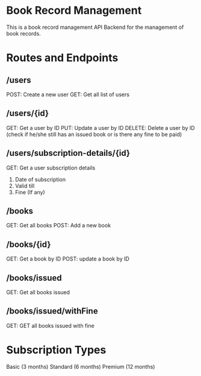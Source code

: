 # Book Record Management

This is a book record management API Backend for the management of book records.

# Routes and Endpoints

## /users
POST: Create a new user
GET: Get all list of users

## /users/{id}
GET: Get a user by ID
PUT: Update a user by ID
DELETE: Delete a user by ID (check if he/she still has an issued book or is there any fine to be paid)

## /users/subscription-details/{id}
GET: Get a user subscription details
1. Date of subscription
2. Valid till
3. Fine (If any)

## /books
GET: Get all books
POST: Add a new book

## /books/{id}
GET: Get a book by ID
POST: update a book by ID

## /books/issued
GET: Get all books issued

## /books/issued/withFine
GET: GET all books issued with fine

# Subscription Types
Basic (3 months)
Standard (6 months)
Premium (12 months)

